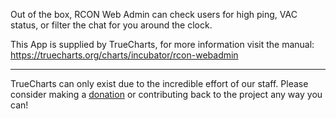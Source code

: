 Out of the box, RCON Web Admin can check users for high ping, VAC status, or filter the chat for you around the clock.


This App is supplied by TrueCharts, for more information visit the manual: https://truecharts.org/charts/incubator/rcon-webadmin

---

TrueCharts can only exist due to the incredible effort of our staff.
Please consider making a [donation](https://truecharts.org/docs/about/sponsor) or contributing back to the project any way you can!
